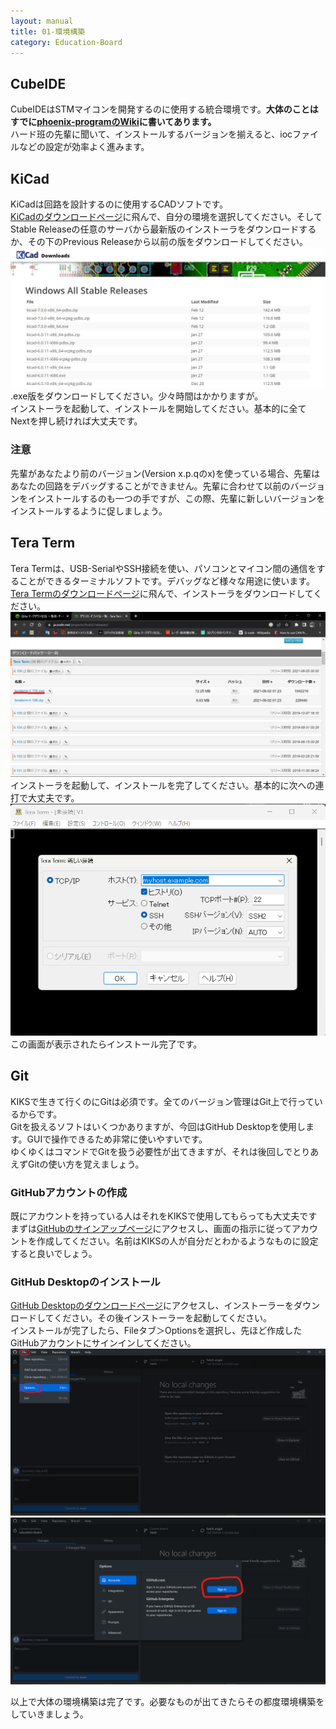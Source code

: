 ```yaml
---
layout: manual
title: 01-環境構築
category: Education-Board
---
```


## CubeIDE

CubeIDEはSTMマイコンを開発するのに使用する統合環境です。**大体のことはすでに[phoenix-programのWiki](https://github.com/kiksworks/phoenix-program/wiki/STM32%E3%81%AE%E9%96%8B%E7%99%BA%E7%92%B0%E5%A2%83%E6%A7%8B%E7%AF%89)に書いてあります。**  
ハード班の先輩に聞いて、インストールするバージョンを揃えると、iocファイルなどの設定が効率よく進みます。  

## KiCad

KiCadは回路を設計するのに使用するCADソフトです。  
[KiCadのダウンロードページ](https://www.kicad.org/download/)に飛んで、自分の環境を選択してください。そしてStable Releaseの任意のサーバから最新版のインストーラをダウンロードするか、その下のPrevious Releaseから以前の版をダウンロードしてください。  
![Previous Releases](image/kicadprevious.png)
.exe版をダウンロードしてください。少々時間はかかりますが。  
インストーラを起動して、インストールを開始してください。基本的に全てNextを押し続ければ大丈夫です。

### 注意

先輩があなたより前のバージョン(Version x.p.qのx)を使っている場合、先輩はあなたの回路をデバッグすることができません。先輩に合わせて以前のバージョンをインストールするのも一つの手ですが、この際、先輩に新しいバージョンをインストールするように促しましょう。

## Tera Term

Tera Termは、USB-SerialやSSH接続を使い、パソコンとマイコン間の通信をすることができるターミナルソフトです。デバッグなど様々な用途に使います。  
[Tera Termのダウンロードページ](https://ja.osdn.net/projects/ttssh2/releases/)に飛んで、インストーラをダウンロードしてください。![Tera Termダウンロードページ](image/teraterminstallpage.png)  
インストーラを起動して、インストールを完了してください。基本的に次への連打で大丈夫です。  
![Tera Term](image/teratermstart.png)  
この画面が表示されたらインストール完了です。  

## Git

KIKSで生きて行くのにGitは必須です。全てのバージョン管理はGit上で行っているからです。  
Gitを扱えるソフトはいくつかありますが、今回はGitHub Desktopを使用します。GUIで操作できるため非常に使いやすいです。  
ゆくゆくはコマンドでGitを扱う必要性が出てきますが、それは後回しでとりあえずGitの使い方を覚えましょう。

### GitHubアカウントの作成

既にアカウントを持っている人はそれをKIKSで使用してもらっても大丈夫です  
まずは[GitHubのサインアップページ](https://github.com/join)にアクセスし、画面の指示に従ってアカウントを作成してください。名前はKIKSの人が自分だとわかるようなものに設定すると良いでしょう。

### GitHub Desktopのインストール

[GitHub Desktopのダウンロードページ](https://desktop.github.com/)にアクセスし、インストーラーをダウンロードしてください。その後インストーラーを起動してください。  
インストールが完了したら、Fileタブ＞Optionsを選択し、先ほど作成したGitHubアカウントにサインインしてください。
![Fileタブをクリックして、Optionsを選択](image/githubdesktop_file_option.png)
![サインイン](image/githubdesktop_signin.png)  

以上で大体の環境構築は完了です。必要なものが出てきたらその都度環境構築をしていきましょう。  
